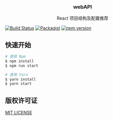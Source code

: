 <h3 align="center">webAPI</h3>

<p align="center">
React 项目结构及配置推荐
</p>

[![Build Status](https://travis-ci.org/RenChunhui/webAPI.svg?branch=master)](https://travis-ci.org/RenChunhui/webAPI)
[![Packagist](https://img.shields.io/packagist/l/doctrine/orm.svg)]( [![GitHub](https://img.shields.io/github/license/mashape/apistatus.svg)](https://github.com/RenChunhui/awesome-web/blob/master/LICENSE))
[![npm version](https://img.shields.io/npm/v/awesome-web.svg)](https://github.com/RenChunhui/awesome-web)

## 快速开始

``` bash
# 使用 Npm
$ npm install
$ npm run start

# 使用 Yarn
$ yarn install
$ yarn start
```

## 版权许可证
[MIT LICENSE](LICENSE)
